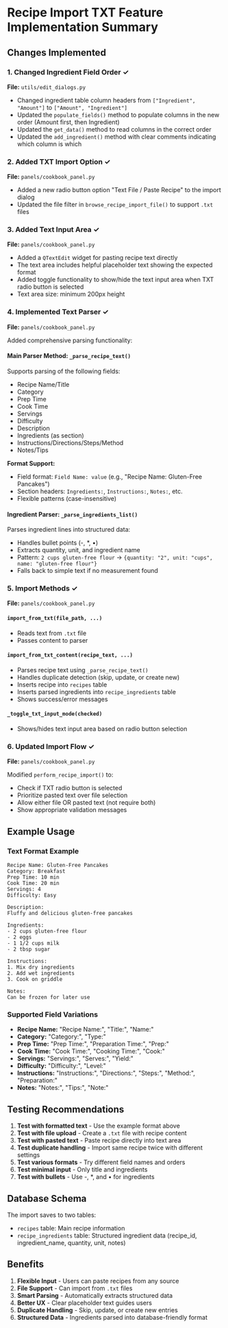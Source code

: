 # Recipe Import TXT Feature Implementation Summary

## Changes Implemented

### 1. Changed Ingredient Field Order ✓
**File:** `utils/edit_dialogs.py`

- Changed ingredient table column headers from `["Ingredient", "Amount"]` to `["Amount", "Ingredient"]`
- Updated the `populate_fields()` method to populate columns in the new order (Amount first, then Ingredient)
- Updated the `get_data()` method to read columns in the correct order
- Updated the `add_ingredient()` method with clear comments indicating which column is which

### 2. Added TXT Import Option ✓
**File:** `panels/cookbook_panel.py`

- Added a new radio button option "Text File / Paste Recipe" to the import dialog
- Updated the file filter in `browse_recipe_import_file()` to support `.txt` files

### 3. Added Text Input Area ✓
**File:** `panels/cookbook_panel.py`

- Added a `QTextEdit` widget for pasting recipe text directly
- The text area includes helpful placeholder text showing the expected format
- Added toggle functionality to show/hide the text input area when TXT radio button is selected
- Text area size: minimum 200px height

### 4. Implemented Text Parser ✓
**File:** `panels/cookbook_panel.py`

Added comprehensive parsing functionality:

#### Main Parser Method: `_parse_recipe_text()`
Supports parsing of the following fields:
- Recipe Name/Title
- Category
- Prep Time
- Cook Time
- Servings
- Difficulty
- Description
- Ingredients (as section)
- Instructions/Directions/Steps/Method
- Notes/Tips

**Format Support:**
- Field format: `Field Name: value` (e.g., "Recipe Name: Gluten-Free Pancakes")
- Section headers: `Ingredients:`, `Instructions:`, `Notes:`, etc.
- Flexible patterns (case-insensitive)

#### Ingredient Parser: `_parse_ingredients_list()`
Parses ingredient lines into structured data:
- Handles bullet points (-, *, •)
- Extracts quantity, unit, and ingredient name
- Pattern: `2 cups gluten-free flour` → `{quantity: "2", unit: "cups", name: "gluten-free flour"}`
- Falls back to simple text if no measurement found

### 5. Import Methods ✓
**File:** `panels/cookbook_panel.py`

#### `import_from_txt(file_path, ...)`
- Reads text from `.txt` file
- Passes content to parser

#### `import_from_txt_content(recipe_text, ...)`
- Parses recipe text using `_parse_recipe_text()`
- Handles duplicate detection (skip, update, or create new)
- Inserts recipe into `recipes` table
- Inserts parsed ingredients into `recipe_ingredients` table
- Shows success/error messages

#### `_toggle_txt_input_mode(checked)`
- Shows/hides text input area based on radio button selection

### 6. Updated Import Flow ✓
**File:** `panels/cookbook_panel.py`

Modified `perform_recipe_import()` to:
- Check if TXT radio button is selected
- Prioritize pasted text over file selection
- Allow either file OR pasted text (not require both)
- Show appropriate validation messages

## Example Usage

### Text Format Example
```
Recipe Name: Gluten-Free Pancakes
Category: Breakfast
Prep Time: 10 min
Cook Time: 20 min
Servings: 4
Difficulty: Easy

Description:
Fluffy and delicious gluten-free pancakes

Ingredients:
- 2 cups gluten-free flour
- 2 eggs
- 1 1/2 cups milk
- 2 tbsp sugar

Instructions:
1. Mix dry ingredients
2. Add wet ingredients
3. Cook on griddle

Notes:
Can be frozen for later use
```

### Supported Field Variations
- **Recipe Name:** "Recipe Name:", "Title:", "Name:"
- **Category:** "Category:", "Type:"
- **Prep Time:** "Prep Time:", "Preparation Time:", "Prep:"
- **Cook Time:** "Cook Time:", "Cooking Time:", "Cook:"
- **Servings:** "Servings:", "Serves:", "Yield:"
- **Difficulty:** "Difficulty:", "Level:"
- **Instructions:** "Instructions:", "Directions:", "Steps:", "Method:", "Preparation:"
- **Notes:** "Notes:", "Tips:", "Note:"

## Testing Recommendations

1. **Test with formatted text** - Use the example format above
2. **Test with file upload** - Create a `.txt` file with recipe content
3. **Test with pasted text** - Paste recipe directly into text area
4. **Test duplicate handling** - Import same recipe twice with different settings
5. **Test various formats** - Try different field names and orders
6. **Test minimal input** - Only title and ingredients
7. **Test with bullets** - Use -, *, and • for ingredients

## Database Schema
The import saves to two tables:
- `recipes` table: Main recipe information
- `recipe_ingredients` table: Structured ingredient data (recipe_id, ingredient_name, quantity, unit, notes)

## Benefits
1. **Flexible Input** - Users can paste recipes from any source
2. **File Support** - Can import from `.txt` files
3. **Smart Parsing** - Automatically extracts structured data
4. **Better UX** - Clear placeholder text guides users
5. **Duplicate Handling** - Skip, update, or create new entries
6. **Structured Data** - Ingredients parsed into database-friendly format

